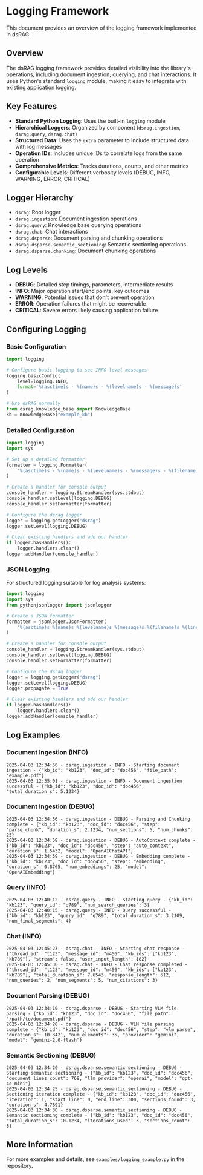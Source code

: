 # Logging Framework

This document provides an overview of the logging framework implemented in dsRAG.

## Overview

The dsRAG logging framework provides detailed visibility into the library's operations, including document ingestion, querying, and chat interactions. It uses Python's standard `logging` module, making it easy to integrate with existing application logging.

## Key Features

- **Standard Python Logging**: Uses the built-in `logging` module
- **Hierarchical Loggers**: Organized by component (`dsrag.ingestion`, `dsrag.query`, `dsrag.chat`)
- **Structured Data**: Uses the `extra` parameter to include structured data with log messages
- **Operation IDs**: Includes unique IDs to correlate logs from the same operation
- **Comprehensive Metrics**: Tracks durations, counts, and other metrics
- **Configurable Levels**: Different verbosity levels (DEBUG, INFO, WARNING, ERROR, CRITICAL)

## Logger Hierarchy

- `dsrag`: Root logger
- `dsrag.ingestion`: Document ingestion operations
- `dsrag.query`: Knowledge base querying operations
- `dsrag.chat`: Chat interactions
- `dsrag.dsparse`: Document parsing and chunking operations
- `dsrag.dsparse.semantic_sectioning`: Semantic sectioning operations
- `dsrag.dsparse.chunking`: Document chunking operations

## Log Levels

- **DEBUG**: Detailed step timings, parameters, intermediate results
- **INFO**: Major operation start/end points, key outcomes
- **WARNING**: Potential issues that don't prevent operation
- **ERROR**: Operation failures that might be recoverable
- **CRITICAL**: Severe errors likely causing application failure

## Configuring Logging

### Basic Configuration

```python
import logging

# Configure basic logging to see INFO level messages
logging.basicConfig(
    level=logging.INFO,
    format='%(asctime)s - %(name)s - %(levelname)s - %(message)s'
)

# Use dsRAG normally
from dsrag.knowledge_base import KnowledgeBase
kb = KnowledgeBase("example_kb")
```

### Detailed Configuration

```python
import logging
import sys

# Set up a detailed formatter
formatter = logging.Formatter(
    '%(asctime)s - %(name)s - %(levelname)s - %(message)s - %(filename)s:%(lineno)d'
)

# Create a handler for console output
console_handler = logging.StreamHandler(sys.stdout)
console_handler.setLevel(logging.DEBUG)
console_handler.setFormatter(formatter)

# Configure the dsrag logger
logger = logging.getLogger("dsrag")
logger.setLevel(logging.DEBUG)

# Clear existing handlers and add our handler
if logger.hasHandlers():
    logger.handlers.clear()
logger.addHandler(console_handler)
```

### JSON Logging

For structured logging suitable for log analysis systems:

```python
import logging
import sys
from pythonjsonlogger import jsonlogger

# Create a JSON formatter
formatter = jsonlogger.JsonFormatter(
    '%(asctime)s %(name)s %(levelname)s %(message)s %(filename)s %(lineno)d'
)

# Create a handler for console output
console_handler = logging.StreamHandler(sys.stdout)
console_handler.setLevel(logging.DEBUG)
console_handler.setFormatter(formatter)

# Configure the dsrag logger
logger = logging.getLogger("dsrag")
logger.setLevel(logging.DEBUG)
logger.propagate = True

# Clear existing handlers and add our handler
if logger.hasHandlers():
    logger.handlers.clear()
logger.addHandler(console_handler)
```

## Log Examples

### Document Ingestion (INFO)

```
2025-04-03 12:34:56 - dsrag.ingestion - INFO - Starting document ingestion - {"kb_id": "kb123", "doc_id": "doc456", "file_path": "example.pdf"}
2025-04-03 12:35:01 - dsrag.ingestion - INFO - Document ingestion successful - {"kb_id": "kb123", "doc_id": "doc456", "total_duration_s": 5.1234}
```

### Document Ingestion (DEBUG)

```
2025-04-03 12:34:56 - dsrag.ingestion - DEBUG - Parsing and Chunking complete - {"kb_id": "kb123", "doc_id": "doc456", "step": "parse_chunk", "duration_s": 2.1234, "num_sections": 5, "num_chunks": 25}
2025-04-03 12:34:58 - dsrag.ingestion - DEBUG - AutoContext complete - {"kb_id": "kb123", "doc_id": "doc456", "step": "auto_context", "duration_s": 1.5432, "model": "OpenAIChatAPI"}
2025-04-03 12:34:59 - dsrag.ingestion - DEBUG - Embedding complete - {"kb_id": "kb123", "doc_id": "doc456", "step": "embedding", "duration_s": 0.8765, "num_embeddings": 25, "model": "OpenAIEmbedding"}
```

### Query (INFO)

```
2025-04-03 12:40:12 - dsrag.query - INFO - Starting query - {"kb_id": "kb123", "query_id": "q789", "num_search_queries": 3}
2025-04-03 12:40:15 - dsrag.query - INFO - Query successful - {"kb_id": "kb123", "query_id": "q789", "total_duration_s": 3.2109, "num_final_segments": 4}
```

### Chat (INFO)

```
2025-04-03 12:45:23 - dsrag.chat - INFO - Starting chat response - {"thread_id": "t123", "message_id": "m456", "kb_ids": ["kb123", "kb789"], "stream": false, "user_input_length": 182}
2025-04-03 12:45:30 - dsrag.chat - INFO - Chat response completed - {"thread_id": "t123", "message_id": "m456", "kb_ids": ["kb123", "kb789"], "total_duration_s": 7.6543, "response_length": 512, "num_queries": 2, "num_segments": 5, "num_citations": 3}
```

### Document Parsing (DEBUG)

```
2025-04-03 12:34:10 - dsrag.dsparse - DEBUG - Starting VLM file parsing - {"kb_id": "kb123", "doc_id": "doc456", "file_path": "/path/to/document.pdf"}
2025-04-03 12:34:20 - dsrag.dsparse - DEBUG - VLM file parsing complete - {"kb_id": "kb123", "doc_id": "doc456", "step": "vlm_parse", "duration_s": 10.3421, "num_elements": 35, "provider": "gemini", "model": "gemini-2.0-flash"}
```

### Semantic Sectioning (DEBUG)

```
2025-04-03 12:34:20 - dsrag.dsparse.semantic_sectioning - DEBUG - Starting semantic sectioning - {"kb_id": "kb123", "doc_id": "doc456", "document_lines_count": 768, "llm_provider": "openai", "model": "gpt-4o-mini"}
2025-04-03 12:34:25 - dsrag.dsparse.semantic_sectioning - DEBUG - Sectioning iteration complete - {"kb_id": "kb123", "doc_id": "doc456", "iteration": 1, "start_line": 0, "end_line": 300, "sections_found": 3, "duration_s": 4.7891}
2025-04-03 12:34:30 - dsrag.dsparse.semantic_sectioning - DEBUG - Semantic sectioning complete - {"kb_id": "kb123", "doc_id": "doc456", "total_duration_s": 10.1234, "iterations_used": 3, "sections_count": 8}
```

## More Information

For more examples and details, see `examples/logging_example.py` in the repository.